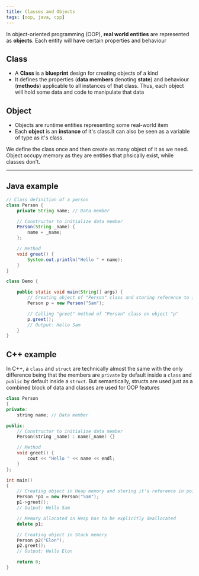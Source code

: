 ```yaml
---
title: Classes and Objects
tags: [oop, java, cpp]
---
```


In object-oriented programming (OOP), **real world entities** are represented as **objects**. Each entity will have certain properties and behaviour

## Class

- A **Class** is a **blueprint** design for creating objects of a kind
- It defines the properties (**data members** denoting **state**) and behaviour (**methods**) applicable to all instances of that class. Thus, each object will hold some data and code to manipulate that data

## Object

- Objects are runtime entities representing some real-world item
- Each **object** is an **instance** of it's class.It can also be seen as a variable of type as it's class.

We define the class once and then create as many object of it as we need. Object occupy memory as they are entities that phsically exist, while classes don't.

---

## Java example

```java
// Class definition of a person
class Person {
    private String name; // Data member

    // Constructor to initialize data member
    Person(String _name) {
        name = _name;
    };

    // Method
    void greet() {
        System.out.println("Hello " + name);
    }
}

class Demo {

    public static void main(String[] args) {
        // Creating object of "Person" class and storing reference to it
        Person p = new Person("Sam");

        // Calling "greet" method of "Person" class on object "p"
        p.greet();
        // Output: Hello Sam
    }
}
```

## C++ example

In C++, a `class` and `struct` are technically almost the same with the only difference being that the members are `private` by default inside a `class` and `public` by default inside a `struct`. But semantically, structs are used just as a combined block of data and classes are used for OOP features

```cpp
class Person
{
private:
    string name; // Data member

public:
    // Constructor to initialize data member
    Person(string _name) : name(_name) {}

    // Method
    void greet() {
        cout << "Hello " << name << endl;
    }
};

int main()
{
    // Creating object in Heap memory and storing it's reference in pointer
    Person *p1 = new Person("Sam");
    p1->greet();
    // Output: Hello Sam

    // Memory allocated on Heap has to be explicitly deallocated
    delete p1;

    // Creating object in Stack memory
    Person p2("Elon");
    p2.greet();
    // Output: Hello Elon

    return 0;
}
```
